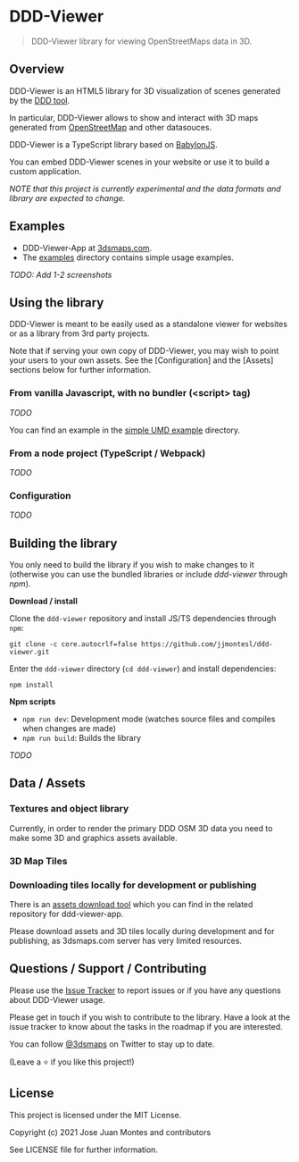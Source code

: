 # DDD-Viewer

<p align="center">
  <!--
  <a href="#" target="_blank">
   <img alt="Version" src="https://img.shields.io/badge/version-0.5.0-blue.svg?cacheSeconds=2592000" />
    </a>
    -->
 </p>

> DDD-Viewer library for viewing OpenStreetMaps data in 3D.


## Overview

DDD-Viewer is an HTML5 library for 3D visualization of scenes generated by the [DDD tool](https://github.com/jjmontesl/ddd).

In particular, DDD-Viewer allows to show and interact with 3D maps generated from [OpenStreetMap](https://www.openstreetmap.org/) and other datasouces.

DDD-Viewer is a TypeScript library based on [BabylonJS](https://www.babylonjs.com/).

You can embed DDD-Viewer scenes in your website or use it to build a custom application.

*NOTE that this project is currently experimental and the data formats and library are expected to change.*


## Examples

- DDD-Viewer-App at [3dsmaps.com](https://3dsmaps.com).
- The [examples](examples/) directory contains simple usage examples.

*TODO: Add 1-2 screenshots*


## Using the library

DDD-Viewer is meant to be easily used as a standalone viewer for websites or
as a library from 3rd party projects.

Note that if serving your own copy of DDD-Viewer, you may wish to point your users to your own
assets. See the [Configuration] and the [Assets] sections below for further information.


### From vanilla Javascript, with no bundler (\<script\> tag)

*TODO*

You can find an example in the [simple UMD example](examples/simple) directory.

### From a node project (TypeScript / Webpack)

*TODO*

### Configuration

*TODO*


## Building the library

You only need to build the library if you wish to make changes to it
(otherwise you can use the bundled libraries or include *ddd-viewer* through *npm*).

**Download / install**

Clone the `ddd-viewer` repository and install JS/TS dependencies through `npm`:

    git clone -c core.autocrlf=false https://github.com/jjmontesl/ddd-viewer.git

Enter the `ddd-viewer` directory (`cd ddd-viewer`) and install dependencies:

    npm install

**Npm scripts**

 - `npm run dev`: Development mode (watches source files and compiles when changes are made)
 - `npm run build`: Builds the library
<!--
 - `npm run test`: Runs a test.
 - `npm run lint`: Runs eslint to check sintax.
 - `npm run prepare`: Prepare module for production.
 -->

*TODO*


## Data / Assets

### Textures and object library

Currently, in order to render the primary DDD OSM 3D data you need to make some 3D and graphics assets available.

### 3D Map Tiles


### Downloading tiles locally for development or publishing

There is an [assets download tool](https://github.com/jjmontesl/ddd-viewer-app/tree/master/tools/downloader)
which you can find in the related repository for ddd-viewer-app.

Please download assets and 3D tiles locally during development and for publishing, as 3dsmaps.com server
has very limited resources.

## Questions / Support / Contributing

Please use the [Issue Tracker]() to report issues or if you have any questions
about DDD-Viewer usage.

Please get in touch if you wish to contribute to the library. Have a look at the
issue tracker to know about the tasks in the roadmap if you are interested.

You can follow [@3dsmaps](https://twitter.com/3dsmaps) on Twitter to stay up to date.

(Leave a ⭐️ if you like this project!)


## License

This project is licensed under the MIT License.

Copyright (c) 2021 Jose Juan Montes and contributors

See LICENSE file for further information.

